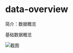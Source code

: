 # data-overview

简介：数据概览

基础数据概览

![截图](https://img.alicdn.com/tfs/TB1.f71piAnBKNjSZFvXXaTKXXa-1868-454.png)

